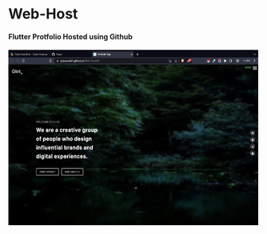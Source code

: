 # Web-Host
<h4>Flutter Protfolio Hosted using Github</h4>
<img height=350px width=500px src="./assets/assets/ss.png">
